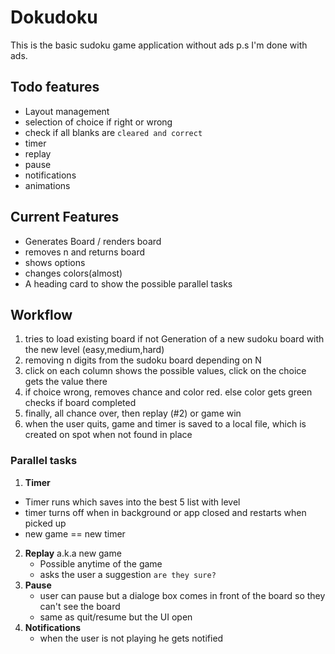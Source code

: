 # Dokudoku

This is the basic sudoku game application without ads p.s I'm done with ads.

## Todo features
- Layout management
- selection of choice if right or wrong
- check  if all blanks are `cleared and correct`
- timer
- replay
- pause
- notifications
- animations
## Current Features
- Generates Board / renders board
- removes n and returns board
- shows options
- changes colors(almost)
- A heading card to show the possible parallel tasks
  
## Workflow 
1. tries to load existing board if not Generation of a new sudoku board with the new level (easy,medium,hard)
2. removing n digits from the sudoku board depending on N
3. click on each column shows the possible values, click on the choice gets the value there
4. if choice wrong, removes chance and color red. else color gets green checks if board completed
5.  finally, all chance over, then replay (#2) or game win
6.  when the user quits, game and timer is saved to a local file, which is created on spot when not found in place

### Parallel tasks
1. **Timer**
  - Timer runs which saves into the best 5 list with level
  - timer turns off when in background or app closed and restarts when picked up
  - new game == new timer
2. **Replay** a.k.a new game
    - Possible anytime of the game
    - asks the user a suggestion `are they sure?`
3. **Pause**
    - user can pause but a dialoge box comes in front of the board so they can't see the board
    - same as quit/resume but the UI open
4. **Notifications**
    - when the user is not playing he gets notified
      
